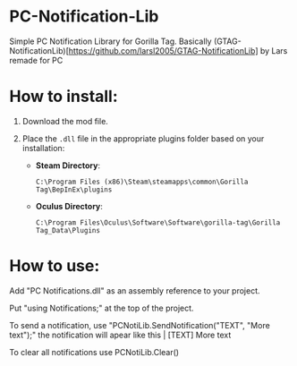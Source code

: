 # PC-Notification-Lib
Simple PC Notification Library for Gorilla Tag. 
Basically (GTAG-NotificationLib)[https://github.com/larsl2005/GTAG-NotificationLib] by Lars remade for PC

# How to install:
1. Download the mod file.
2. Place the `.dll` file in the appropriate plugins folder based on your installation:

   - **Steam Directory**:
     ```
     C:\Program Files (x86)\Steam\steamapps\common\Gorilla Tag\BepInEx\plugins
     ```

   - **Oculus Directory**:
     ```
     C:\Program Files\Oculus\Software\Software\gorilla-tag\Gorilla Tag_Data\Plugins
     ```

# How to use:
Add "PC Notifications.dll" as an assembly reference to your project.

Put "using Notifications;" at the top of the project.

To send a notification, use "PCNotiLib.SendNotification("TEXT", "More text");" the notification will apear like this | [TEXT] More text

To clear all notifications use PCNotiLib.Clear()
